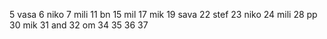 5 vasa
6 niko
7 mili
11 bn
15 mil
17 mik
19 sava
22 stef
23 niko
24 mili
28 pp
30 mik
31 and
32 om
34 
35
36
37